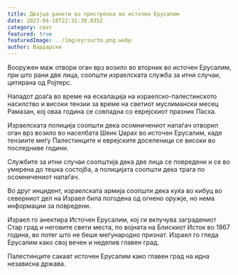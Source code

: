 ```yaml
---
title: Двајца ранети во престрелка во источен Ерусалим
date: 2023-04-18T22:31:30.835Z
category: свет
featured: true
featuredImage: ../img/eyrsurtm.png.webp
author: Вардарски
---
```


Вооружен маж отвори оган врз возило во вторник во источен Ерусалим, при што рани две лица, соопшти израелската служба за итни случаи, цитирана од Ројтерс.

Нападот доаѓа во време на ескалација на израелско-палестинското насилство и високи тензии за време на светиот муслимански месец Рамазан, кој оваа година се совпадна со еврејскиот празник Пасха.

Израелската полиција соопшти дека осомничениот напаѓач отворил оган врз возило во населбата Шеик Џарах во источен Ерусалим, каде тензиите меѓу Палестинците и еврејските доселеници се високи во последниве години.

Службите за итни случаи соопштија дека две лица се повредени и се во умерена до тешка состојба, а полицијата соопшти дека трага по осомничениот напаѓач.

Во друг инцидент, израелската армија соопшти дека куќа во кибуц во северниот дел на Израел била погодена од огнено оружје, но нема информации за повредени.

Израел го анектира Источен Ерусалим, кој ги вклучува заградениот Стар град и неговите свети места, по војната на Блискиот Исток во 1967 година, во потег што не беше меѓународно признат. Израел го гледа Ерусалим како свој вечен и неделив главен град.

Палестинците сакаат источен Ерусалим како главен град на идна независна држава.
